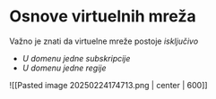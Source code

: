 # Osnove virtuelnih mreža
Važno je znati da virtuelne mreže postoje *isključivo*
- *U domenu jedne subskripcije*
- *U domenu jedne regije*

![[Pasted image 20250224174713.png | center | 600]]

